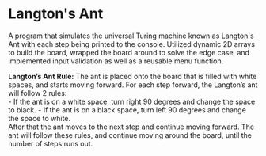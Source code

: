 # Langton's Ant
A program that simulates the universal Turing machine known as Langton's Ant with each step being printed to the console. Utilized dynamic 2D arrays to build the board, wrapped the board around to solve the edge case, and implemented input validation as well as a reusable menu function.

**Langton’s Ant Rule:**
The ant is placed onto the board that is filled with white spaces, and starts moving forward. For each step forward, the Langton’s ant will follow 2 rules: <br/>
    - If the ant is on a white space, turn right 90 degrees and change the space to black.
    - If the ant is on a black space, turn left 90 degrees and change the space to white. <br/>
After that the ant moves to the next step and continue moving forward. The ant will follow these rules, and continue moving around
the board, until the number of steps runs out.
